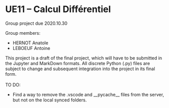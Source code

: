 # UE11 – Calcul Différentiel

Group project due 2020.10.30

Group members:
* HERNOT Anatole
* LEBOEUF Antoine


This project is a draft of the final project, which will have to be submitted in the Jupyter and MarkDown formats.
All discrete Python (.py) files are subject to change and subsequent integration into the project in its final form.
<br><br>
TO DO:
* Find a way to remove the .vscode and \_\_pycache\_\_ files from the server, but not on the local synced folders.
